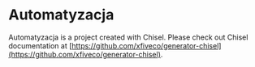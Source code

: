 # Automatyzacja

Automatyzacja is a project created with Chisel. Please check out Chisel documentation at [https://github.com/xfiveco/generator-chisel](https://github.com/xfiveco/generator-chisel).

